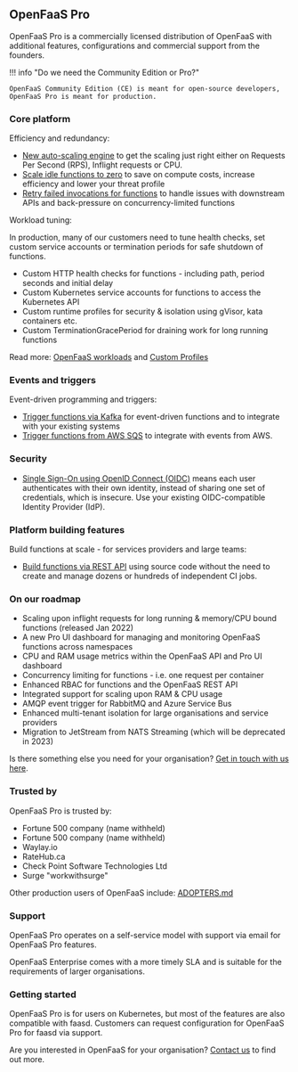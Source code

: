 ## OpenFaaS Pro

OpenFaaS Pro is a commercially licensed distribution of OpenFaaS with additional features, configurations and commercial support from the founders. 

!!! info "Do we need the Community Edition or Pro?"

    OpenFaaS Community Edition (CE) is meant for open-source developers, OpenFaaS Pro is meant for production.

### Core platform

Efficiency and redundancy:

* [New auto-scaling engine](/architecture/autoscaling/) to get the scaling just right either on Requests Per Second (RPS), Inflight requests or CPU.
* [Scale idle functions to zero](/openfaas-pro/scale-to-zero) to save on compute costs, increase efficiency and lower your threat profile
* [Retry failed invocations for functions](/openfaas-pro/retries) to handle issues with downstream APIs and back-pressure on concurrency-limited functions

Workload tuning:

In production, many of our customers need to tune health checks, set custom service accounts or termination periods for safe shutdown of functions.

* Custom HTTP health checks for functions - including path, period seconds and initial delay
* Custom Kubernetes service accounts for functions to access the Kubernetes API
* Custom runtime profiles for security & isolation using gVisor, kata containers etc.
* Custom TerminationGracePeriod for draining work for long running functions

Read more: [OpenFaaS workloads](https://docs.openfaas.com/reference/workloads/) and [Custom Profiles](https://docs.openfaas.com/reference/profiles/#use-an-alternative-runtimeclass)

### Events and triggers

Event-driven programming and triggers:

* [Trigger functions via Kafka](/openfaas-pro/kafka-events) for event-driven functions and to integrate with your existing systems
* [Trigger functions from AWS SQS](/openfaas-pro/sqs-events) to integrate with events from AWS.

### Security

* [Single Sign-On using OpenID Connect (OIDC)](/openfaas-pro/sso) means each user authenticates with their own identity, instead of sharing one set of credentials, which is insecure. Use your existing OIDC-compatible Identity Provider (IdP).

### Platform building features

Build functions at scale - for services providers and large teams:

* [Build functions via REST API](/openfaas-pro/builder) using source code without the need to create and manage dozens or hundreds of independent CI jobs.

### On our roadmap

* Scaling upon inflight requests for long running & memory/CPU bound functions (released Jan 2022)
* A new Pro UI dashboard for managing and monitoring OpenFaaS functions across namespaces
* CPU and RAM usage metrics within the OpenFaaS API and Pro UI dashboard
* Concurrency limiting for functions - i.e. one request per container
* Enhanced RBAC for functions and the OpenFaaS REST API
* Integrated support for scaling upon RAM & CPU usage
* AMQP event trigger for RabbitMQ and Azure Service Bus
* Enhanced multi-tenant isolation for large organisations and service providers
* Migration to JetStream from NATS Streaming (which will be deprecated in 2023) 

Is there something else you need for your organisation? [Get in touch with us here](https://openfaas.com/support/).

### Trusted by

OpenFaaS Pro is trusted by:

* Fortune 500 company (name withheld)
* Fortune 500 company (name withheld)
* Waylay.io
* RateHub.ca
* Check Point Software Technologies Ltd
* Surge "workwithsurge"

Other production users of OpenFaaS include: [ADOPTERS.md](https://github.com/openfaas/faas/blob/master/ADOPTERS.md) 

### Support

OpenFaaS Pro operates on a self-service model with support via email for OpenFaaS Pro features.

OpenFaaS Enterprise comes with a more timely SLA and is suitable for the requirements of larger organisations.

### Getting started

OpenFaaS Pro is for users on Kubernetes, but most of the features are also compatible with faasd. Customers can request configuration for OpenFaaS Pro for faasd via support.

Are you interested in OpenFaaS for your organisation? [Contact us](https://openfaas.com/support/) to find out more.
